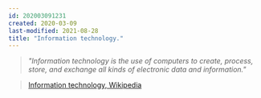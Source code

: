 ```yaml
---
id: 202003091231
created: 2020-03-09
last-modified: 2021-08-28
title: "Information technology."
---
```

>*"Information technology is the use of computers to create, process, store, and exchange all kinds of electronic data and information."*

>[Information technology, Wikipedia](https://en.wikipedia.org/wiki/Information_technology)